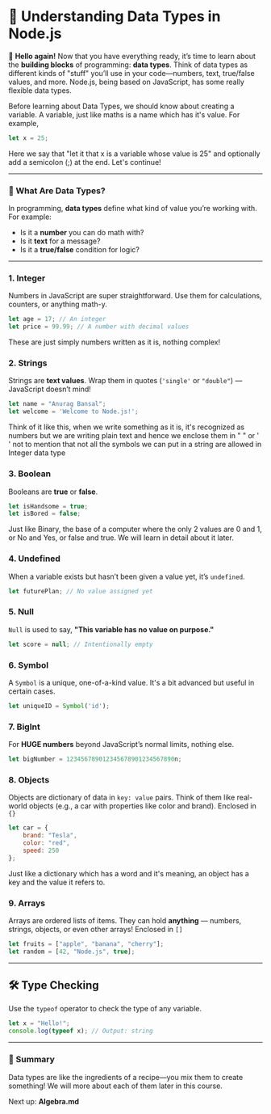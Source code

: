 # **📘 Understanding Data Types in Node.js**

👋 **Hello again!**
Now that you have everything ready, it’s time to learn about the **building blocks** of programming: **data types**. Think of data types as different kinds of "stuff" you’ll use in your code—numbers, text, true/false values, and more. Node.js, being based on JavaScript, has some really flexible data types.

Before learning about Data Types, we should know about creating a variable. A variable, just like maths is a name which has it's value. For example,
```js
let x = 25;
```
Here we say that "let it that x is a variable whose value is 25" and optionally add a semicolon (;) at the end.
Let's continue!

---

### **🌟 What Are Data Types?**
In programming, **data types** define what kind of value you’re working with.
For example:
- Is it a **number** you can do math with?
- Is it **text** for a message?
- Is it a **true/false** condition for logic?

---

### 1. **Integer**
Numbers in JavaScript are super straightforward. Use them for calculations, counters, or anything math-y.
```js
let age = 17; // An integer
let price = 99.99; // A number with decimal values
```
These are just simply numbers written as it is, nothing complex!


### 2. **Strings**
Strings are **text values**. Wrap them in quotes (`'single'` or `"double"`) — JavaScript doesn’t mind!
```js
let name = "Anurag Bansal";
let welcome = 'Welcome to Node.js!';
```
Think of it like this, when we write something as it is, it's recognized as numbers but we are writing plain text and hence we enclose them in " " or ' ' not to mention that not all the symbols we can put in a string are allowed in Integer data type

### 3. **Boolean**
Booleans are **true** or **false**.
```js
let isHandsome = true;
let isBored = false;
```
Just like Binary, the base of a computer where the only 2 values are 0 and 1, or No and Yes, or false and true. We will learn in detail about it later.

### 4. **Undefined**
When a variable exists but hasn’t been given a value yet, it’s `undefined`.
```js
let futurePlan; // No value assigned yet
```

### 5. **Null**
`Null` is used to say, **"This variable has no value on purpose."**
```js
let score = null; // Intentionally empty
```

### 6. **Symbol**
A `Symbol` is a unique, one-of-a-kind value. It's a bit advanced but useful in certain cases.
```js
let uniqueID = Symbol('id');
```

### 7. **BigInt**
For **HUGE numbers** beyond JavaScript’s normal limits, nothing else.
```js
let bigNumber = 123456789012345678901234567890n;
```

### 8. **Objects**
Objects are dictionary of data in `key: value` pairs. Think of them like real-world objects (e.g., a car with properties like color and brand). Enclosed in `{}`
```js
let car = {
	brand: "Tesla",
	color: "red",
	speed: 250
};
```
Just like a dictionary which has a word and it's meaning, an object has a key and the value it refers to.

### 9. **Arrays**
Arrays are ordered lists of items. They can hold **anything** — numbers, strings, objects, or even other arrays! Enclosed in `[]`
```js
let fruits = ["apple", "banana", "cherry"];
let random = [42, "Node.js", true];
```

---

## **🛠️ Type Checking**
Use the `typeof` operator to check the type of any variable.
```js
let x = "Hello!";
console.log(typeof x); // Output: string
```

---

### **🎯 Summary**
Data types are like the ingredients of a recipe—you mix them to create something! We will more about each of them later in this course.

Next up: **Algebra.md**